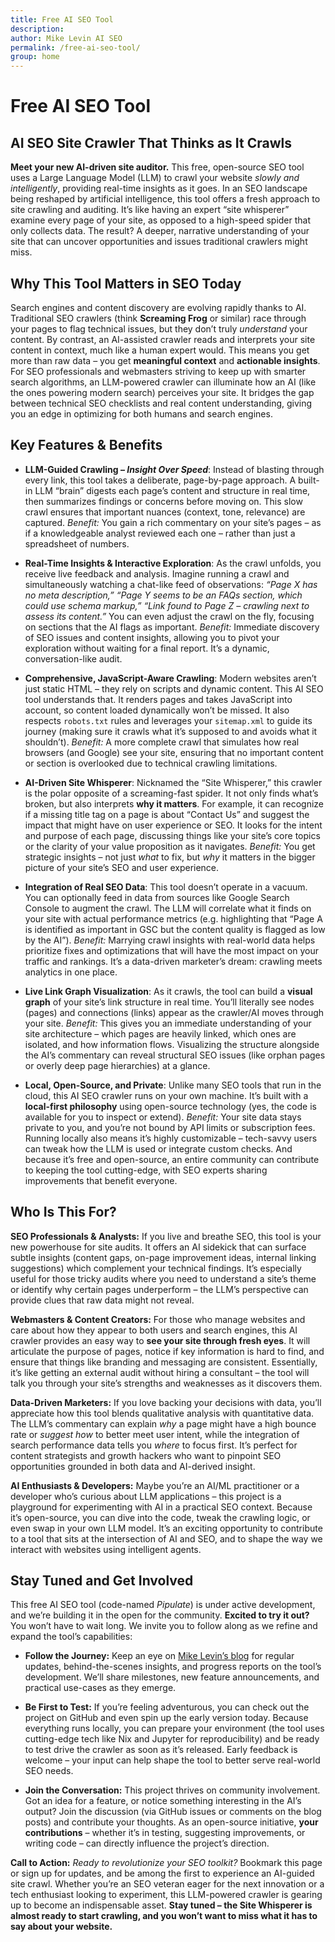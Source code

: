 ```yaml
---
title: Free AI SEO Tool
description: 
author: Mike Levin AI SEO
permalink: /free-ai-seo-tool/
group: home
---
```


# Free AI SEO Tool

## AI SEO Site Crawler That Thinks as It Crawls

**Meet your new AI-driven site auditor.** This free, open-source SEO tool uses a Large Language Model (LLM) to crawl your website *slowly and intelligently*, providing real-time insights as it goes. In an SEO landscape being reshaped by artificial intelligence, this tool offers a fresh approach to site crawling and auditing. It’s like having an expert “site whisperer” examine every page of your site, as opposed to a high-speed spider that only collects data. The result? A deeper, narrative understanding of your site that can uncover opportunities and issues traditional crawlers might miss.

## Why This Tool Matters in SEO Today

Search engines and content discovery are evolving rapidly thanks to AI. Traditional SEO crawlers (think **Screaming Frog** or similar) race through your pages to flag technical issues, but they don’t truly *understand* your content. By contrast, an AI-assisted crawler reads and interprets your site content in context, much like a human expert would. This means you get more than raw data – you get **meaningful context** and **actionable insights**. For SEO professionals and webmasters striving to keep up with smarter search algorithms, an LLM-powered crawler can illuminate how an AI (like the ones powering modern search) perceives your site. It bridges the gap between technical SEO checklists and real content understanding, giving you an edge in optimizing for both humans and search engines.

## Key Features & Benefits

- **LLM-Guided Crawling – *Insight Over Speed***: Instead of blasting through every link, this tool takes a deliberate, page-by-page approach. A built-in LLM “brain” digests each page’s content and structure in real time, then summarizes findings or concerns before moving on. This slow crawl ensures that important nuances (context, tone, relevance) are captured. *Benefit:* You gain a rich commentary on your site’s pages – as if a knowledgeable analyst reviewed each one – rather than just a spreadsheet of numbers.

- **Real-Time Insights & Interactive Exploration**: As the crawl unfolds, you receive live feedback and analysis. Imagine running a crawl and simultaneously watching a chat-like feed of observations: *“Page X has no meta description,” “Page Y seems to be an FAQs section, which could use schema markup,” “Link found to Page Z – crawling next to assess its content.”* You can even adjust the crawl on the fly, focusing on sections that the AI flags as important. *Benefit:* Immediate discovery of SEO issues and content insights, allowing you to pivot your exploration without waiting for a final report. It’s a dynamic, conversation-like audit. 

- **Comprehensive, JavaScript-Aware Crawling**: Modern websites aren’t just static HTML – they rely on scripts and dynamic content. This AI SEO tool understands that. It renders pages and takes JavaScript into account, so content loaded dynamically won’t be missed. It also respects `robots.txt` rules and leverages your `sitemap.xml` to guide its journey (making sure it crawls what it’s supposed to and avoids what it shouldn’t). *Benefit:* A more complete crawl that simulates how real browsers (and Google) see your site, ensuring that no important content or section is overlooked due to technical crawling limitations.

- **AI-Driven Site Whisperer**: Nicknamed the “Site Whisperer,” this crawler is the polar opposite of a screaming-fast spider. It not only finds what’s broken, but also interprets **why it matters**. For example, it can recognize if a missing title tag on a page is about “Contact Us” and suggest the impact that might have on user experience or SEO. It looks for the intent and purpose of each page, discussing things like your site’s core topics or the clarity of your value proposition as it navigates. *Benefit:* You get strategic insights – not just *what* to fix, but *why* it matters in the bigger picture of your site’s SEO and user experience.

- **Integration of Real SEO Data**: This tool doesn’t operate in a vacuum. You can optionally feed in data from sources like Google Search Console to augment the crawl. The LLM will correlate what it finds on your site with actual performance metrics (e.g. highlighting that “Page A is identified as important in GSC but the content quality is flagged as low by the AI”). *Benefit:* Marrying crawl insights with real-world data helps prioritize fixes and optimizations that will have the most impact on your traffic and rankings. It’s a data-driven marketer’s dream: crawling meets analytics in one place.

- **Live Link Graph Visualization**: As it crawls, the tool can build a **visual graph** of your site’s link structure in real time. You’ll literally see nodes (pages) and connections (links) appear as the crawler/AI moves through your site. *Benefit:* This gives you an immediate understanding of your site architecture – which pages are heavily linked, which ones are isolated, and how information flows. Visualizing the structure alongside the AI’s commentary can reveal structural SEO issues (like orphan pages or overly deep page hierarchies) at a glance.

- **Local, Open-Source, and Private**: Unlike many SEO tools that run in the cloud, this AI SEO crawler runs on your own machine. It’s built with a **local-first philosophy** using open-source technology (yes, the code is available for you to inspect or extend). *Benefit:* Your site data stays private to you, and you’re not bound by API limits or subscription fees. Running locally also means it’s highly customizable – tech-savvy users can tweak how the LLM is used or integrate custom checks. And because it’s free and open-source, an entire community can contribute to keeping the tool cutting-edge, with SEO experts sharing improvements that benefit everyone.

## Who Is This For?

**SEO Professionals & Analysts:** If you live and breathe SEO, this tool is your new powerhouse for site audits. It offers an AI sidekick that can surface subtle insights (content gaps, on-page improvement ideas, internal linking suggestions) which complement your technical findings. It’s especially useful for those tricky audits where you need to understand a site’s theme or identify why certain pages underperform – the LLM’s perspective can provide clues that raw data might not reveal.

**Webmasters & Content Creators:** For those who manage websites and care about how they appear to both users and search engines, this AI crawler provides an easy way to **see your site through fresh eyes**. It will articulate the purpose of pages, notice if key information is hard to find, and ensure that things like branding and messaging are consistent. Essentially, it’s like getting an external audit without hiring a consultant – the tool will talk you through your site’s strengths and weaknesses as it discovers them.

**Data-Driven Marketers:** If you love backing your decisions with data, you’ll appreciate how this tool blends qualitative analysis with quantitative data. The LLM’s commentary can explain *why* a page might have a high bounce rate or *suggest how* to better meet user intent, while the integration of search performance data tells you *where* to focus first. It’s perfect for content strategists and growth hackers who want to pinpoint SEO opportunities grounded in both data and AI-derived insight.

**AI Enthusiasts & Developers:** Maybe you’re an AI/ML practitioner or a developer who’s curious about LLM applications – this project is a playground for experimenting with AI in a practical SEO context. Because it’s open-source, you can dive into the code, tweak the crawling logic, or even swap in your own LLM model. It’s an exciting opportunity to contribute to a tool that sits at the intersection of AI and SEO, and to shape the way we interact with websites using intelligent agents.

## Stay Tuned and Get Involved

This free AI SEO tool (code-named *Pipulate*) is under active development, and we’re building it in the open for the community. **Excited to try it out?** You won’t have to wait long. We invite you to follow along as we refine and expand the tool’s capabilities:

- **Follow the Journey:** Keep an eye on [Mike Levin’s blog](https://mikelev.in/) for regular updates, behind-the-scenes insights, and progress reports on the tool’s development. We’ll share milestones, new feature announcements, and practical use-cases as they emerge.

- **Be First to Test:** If you’re feeling adventurous, you can check out the project on GitHub and even spin up the early version today. Because everything runs locally, you can prepare your environment (the tool uses cutting-edge tech like Nix and Jupyter for reproducibility) and be ready to test drive the crawler as soon as it’s released. Early feedback is welcome – your input can help shape the tool to better serve real-world SEO needs.

- **Join the Conversation:** This project thrives on community involvement. Got an idea for a feature, or notice something interesting in the AI’s output? Join the discussion (via GitHub issues or comments on the blog posts) and contribute your thoughts. As an open-source initiative, **your contributions** – whether it’s in testing, suggesting improvements, or writing code – can directly influence the project’s direction.

**Call to Action:** *Ready to revolutionize your SEO toolkit?* Bookmark this page or sign up for updates, and be among the first to experience an AI-guided site crawl. Whether you’re an SEO veteran eager for the next innovation or a tech enthusiast looking to experiment, this LLM-powered crawler is gearing up to become an indispensable asset. **Stay tuned – the Site Whisperer is almost ready to start crawling, and you won’t want to miss what it has to say about your website.**
